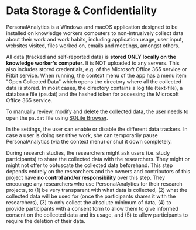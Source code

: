 # Data Storage & Confidentiality

PersonalAnalytics is a Windows and macOS application designed to be installed on knowledge workers computers to non-intrusively collect data about their work and work habits, including application usage, user input, websites visited, files worked on, emails and meetings, amongst others.

All data (tracked and self-reported data) is **stored ONLY locally on the knowledge worker's computer**. It is NOT uploaded to any servers. This also includes stored credentials, e.g. of the Microsoft Office 365 service or Fitbit service. When running, the context menu of the app has a menu item "Open Collected Data" which opens the directory where all the collected data is stored. In most cases, the directory contains a log file (text-file), a database file (pa.dat) and the hashed token for accessing the Microsoft Office 365 service. 

To manually review, modify and delete the collected data, the user needs to open the `pa.dat` file using [SQLite Browser](https://sqlitebrowser.org/).

In the settings, the user can enable or disable the different data trackers. In case a user is doing sensitive work, she can temporarily pause PersonalAnalytics (via the context menu) or shut it down completely.

During research studies, the researchers might ask users (i.e. study participants) to share the collected data with the researchers. They might or might not offer to obfuscate the collected data beforehand. This step depends entirely on the researchers and the owners and contributors of this project have **no control and/or responsibility** over this step. They encourage any researchers who use PersonalAnalytics for their research projects, to (1) be very transparent with what data is collected, (2) what the collected data will be used for (once the participants shares it with the researchers), (3) to only collect the absolute minimum of data, (4) to provide participants with a consent form to allow them to give informed consent on the collected data and its usage, and (5) to allow participants to require the deletion of their data.
